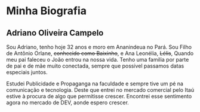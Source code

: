 # Minha Biografia
## Adriano Oliveira Campelo
Sou Adriano, tenho hoje 32 anos e moro em Ananindeua no Pará. Sou Filho de Antônio Orlane, ~~conhecido como Baixinho~~, e Ana Leonélia, ~~Lélis~~, Quando meu pai faleceu o João entrou na nossa vida.
Tenho uma familia por parte de pai e de mãe muito conectada, sempre que possivel passamos datas especiais juntos.

Estudei Publicidade e Propaganga na faculdade e sempre tive um pé na comunicação e tecnologia. Deste que entrei no mercado comercial pelo Itaú estive à procura de algo que permitisse crescer.
Encontrei esse sentimento agora no mercado de DEV, aonde espero crescer.